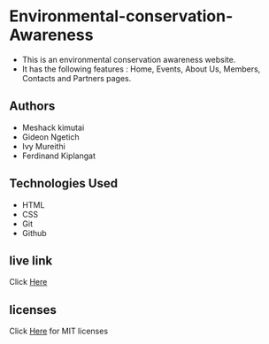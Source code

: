 # Environmental-conservation-Awareness
* This is an environmental conservation awareness website.
* It has the following features : Home, Events, About Us, Members, Contacts and Partners pages.
## Authors
* Meshack kimutai
* Gideon Ngetich
* Ivy Mureithi
* Ferdinand Kiplangat
## Technologies Used
* HTML
* CSS
* Git
* Github
## live link
Click [Here](https://feddykip.github.io/Environmental-conservation-Awareness/)

## licenses
Click [Here](https://github.com/feddykip/Environmental-conservation-Awareness/blob/main/LICENSE) for MIT licenses



